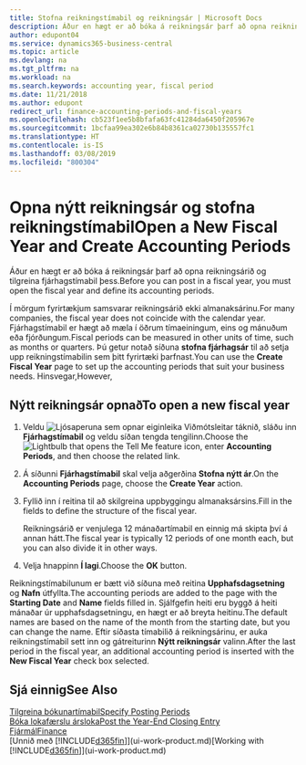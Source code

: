 ```yaml
---
title: Stofna reikningstímabil og reikningsár | Microsoft Docs
description: Áður en hægt er að bóka á reikningsár þarf að opna reikningsárið og tilgreina reikningstímabil þess.
author: edupont04
ms.service: dynamics365-business-central
ms.topic: article
ms.devlang: na
ms.tgt_pltfrm: na
ms.workload: na
ms.search.keywords: accounting year, fiscal period
ms.date: 11/21/2018
ms.author: edupont
redirect_url: finance-accounting-periods-and-fiscal-years
ms.openlocfilehash: cb523f1ee5b8bfafa63fc41284da6450f205967e
ms.sourcegitcommit: 1bcfaa99ea302e6b84b8361ca02730b135557fc1
ms.translationtype: HT
ms.contentlocale: is-IS
ms.lasthandoff: 03/08/2019
ms.locfileid: "800304"
---
```

# <a name="open-a-new-fiscal-year-and-create-accounting-periods"></a><span data-ttu-id="43d7e-103">Opna nýtt reikningsár og stofna reikningstímabil</span><span class="sxs-lookup"><span data-stu-id="43d7e-103">Open a New Fiscal Year and Create Accounting Periods</span></span>
<span data-ttu-id="43d7e-104">Áður en hægt er að bóka á reikningsár þarf að opna reikningsárið og tilgreina fjárhagstímabil þess.</span><span class="sxs-lookup"><span data-stu-id="43d7e-104">Before you can post in a fiscal year, you must open the fiscal year and define its accounting periods.</span></span>  

<span data-ttu-id="43d7e-105">Í mörgum fyrirtækjum samsvarar reikningsárið ekki almanaksárinu.</span><span class="sxs-lookup"><span data-stu-id="43d7e-105">For many companies, the fiscal year does not coincide with the calendar year.</span></span> <span data-ttu-id="43d7e-106">Fjárhagstímabil er hægt að mæla í öðrum tímaeiningum, eins og mánuðum eða fjórðungum.</span><span class="sxs-lookup"><span data-stu-id="43d7e-106">Fiscal periods can be measured in other units of time, such as months or quarters.</span></span> <span data-ttu-id="43d7e-107">Þú getur notað síðuna **stofna fjárhagsár** til að setja upp reikningstímabilin sem þitt fyrirtæki þarfnast.</span><span class="sxs-lookup"><span data-stu-id="43d7e-107">You can use the **Create Fiscal Year** page to set up the accounting periods that suit your business needs.</span></span> <span data-ttu-id="43d7e-108">Hinsvegar,</span><span class="sxs-lookup"><span data-stu-id="43d7e-108">However,</span></span>   

## <a name="to-open-a-new-fiscal-year"></a><span data-ttu-id="43d7e-109">Nýtt reikningsár opnað</span><span class="sxs-lookup"><span data-stu-id="43d7e-109">To open a new fiscal year</span></span>
1. <span data-ttu-id="43d7e-110">Veldu ![Ljósaperuna sem opnar eiginleika Viðmótsleitar](media/ui-search/search_small.png "Segðu mér hvað þú vilt gera") táknið, sláðu inn **Fjárhagstímabil** og veldu síðan tengda tengilinn.</span><span class="sxs-lookup"><span data-stu-id="43d7e-110">Choose the ![Lightbulb that opens the Tell Me feature](media/ui-search/search_small.png "Tell me what you want to do") icon, enter **Accounting Periods**, and then choose the related link.</span></span>
2. <span data-ttu-id="43d7e-111">Á síðunni **Fjárhagstímabil** skal velja aðgerðina **Stofna nýtt ár**.</span><span class="sxs-lookup"><span data-stu-id="43d7e-111">On the **Accounting Periods** page, choose the **Create Year** action.</span></span>
3. <span data-ttu-id="43d7e-112">Fyllið inn í reitina til að skilgreina uppbyggingu almanaksársins.</span><span class="sxs-lookup"><span data-stu-id="43d7e-112">Fill in the fields to define the structure of the fiscal year.</span></span>

    <span data-ttu-id="43d7e-113">Reikningsárið er venjulega 12 mánaðartímabil en einnig má skipta því á annan hátt.</span><span class="sxs-lookup"><span data-stu-id="43d7e-113">The fiscal year is typically 12 periods of one month each, but you can also divide it in other ways.</span></span>
4. <span data-ttu-id="43d7e-114">Velja hnappinn **Í lagi**.</span><span class="sxs-lookup"><span data-stu-id="43d7e-114">Choose the **OK** button.</span></span>

<span data-ttu-id="43d7e-115">Reikningstímabilunum er bætt við síðuna með reitina **Upphafsdagsetning** og **Nafn** útfyllta.</span><span class="sxs-lookup"><span data-stu-id="43d7e-115">The accounting periods are added to the page with the **Starting Date** and **Name** fields filled in.</span></span> <span data-ttu-id="43d7e-116">Sjálfgefin heiti eru byggð á heiti mánaðar úr upphafsdagsetningu, en hægt er að breyta heitinu.</span><span class="sxs-lookup"><span data-stu-id="43d7e-116">The default names are based on the name of the month from the starting date, but you can change the name.</span></span> <span data-ttu-id="43d7e-117">Eftir síðasta tímabilið á reikningsárinu, er auka reikningstímabil sett inn og gátreiturinn **Nýtt reikningsár** valinn.</span><span class="sxs-lookup"><span data-stu-id="43d7e-117">After the last period in the fiscal year, an additional accounting period is inserted with the **New Fiscal Year** check box selected.</span></span>  


## <a name="see-also"></a><span data-ttu-id="43d7e-118">Sjá einnig</span><span class="sxs-lookup"><span data-stu-id="43d7e-118">See Also</span></span>
[<span data-ttu-id="43d7e-119">Tilgreina bókunartímabil</span><span class="sxs-lookup"><span data-stu-id="43d7e-119">Specify Posting Periods</span></span>](finance-how-specify-posting-periods.md)  
[<span data-ttu-id="43d7e-120">Bóka lokafærslu ársloka</span><span class="sxs-lookup"><span data-stu-id="43d7e-120">Post the Year-End Closing Entry</span></span>](year-how-post-year-end-close-entry.md)  
[<span data-ttu-id="43d7e-121">Fjármál</span><span class="sxs-lookup"><span data-stu-id="43d7e-121">Finance</span></span>](finance.md)  
<span data-ttu-id="43d7e-122">[Unnið með [!INCLUDE[d365fin](includes/d365fin_md.md)]](ui-work-product.md)</span><span class="sxs-lookup"><span data-stu-id="43d7e-122">[Working with [!INCLUDE[d365fin](includes/d365fin_md.md)]](ui-work-product.md)</span></span>
